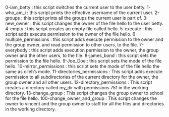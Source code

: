0-iam_betty : this script switches the current user to the user betty.
1-who_am_i : this script prints the effective username of the current user.
2-groups : this script prints all the groups the current user is part of.
3-new_owner : this script changes the owner of the file hello to the user betty.
4-empty : this script creates an empty file called hello.
5-execute : this script adds execute permission to the owner of the file hello.
6-multiple_permissions : this script adds execute permission to the owner and the group owner, and read permission to other users, to the file.
7-everybody : this script adds execution permission to the owner, the group owner and the other users, to the file.
8-james_bond : this script sets the permission to the file hello.
9-Joe_Doe : this script sets the mode of the file hello.
10-mirror_permissions : this script sets the mode of the file hello the same as olleh’s mode.
11-directories_permissions : This script adds execute permission to all subdirectories of the current directory for the owner, the group owner and all other users.
12-directory_permissions : This script creates a directory called my_dir with permissions 751 in the working directory.
13-change_group  : This script changes the group owner to school for the file hello.
100-change_owner_and_group : This script changes the owner to vincent and the group owner to staff for all the files and directories in the working directory.
